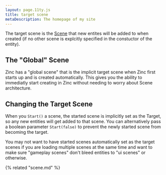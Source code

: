```yaml
---
layout: page.11ty.js
title: target scene
metaDescription: The homepage of my site
---
```


The target scene is the [Scene](/src/guides/primitives/scene.md) that new entites will be added to when created (if no other scene is explcitly specified in the constuctor of the entity).

## The "Global" Scene

Zinc has a "global scene" that is the implicit target scene when Zinc first starts up and is created automatically. This gives you the ability to immediatly start creating in Zinc without needing to worry about Scene architecture.

## Changing the Target Scene

When you `Start()` a scene, the started scene is implicitly set as the Target, so any new entities will get added to that scene. You can alternatively pass a boolean parameter `Start(false)` to prevent the newly started scene from becoming the target.

You may not want to have started scenes automatically set as the target scenes if you are loading multiple scenes at the same time and want to make sure "gameplay scenes" don't bleed entities to "ui scenes" or otherwise.

{% related "scene.md" %}